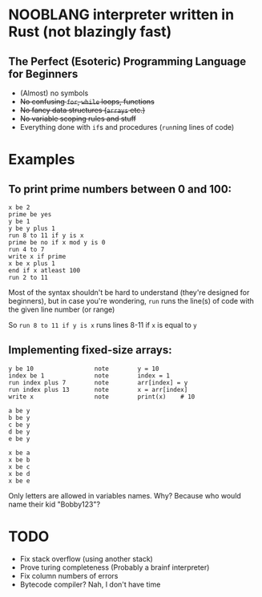 # NOOBLANG interpreter written in Rust (not blazingly fast)

## The Perfect (Esoteric) Programming Language for Beginners
- (Almost) no symbols
- ~~No confusing `for`, `while` loops, functions~~
- ~~No fancy data structures (`arrays` etc.)~~
- ~~No variable scoping rules and stuff~~
- Everything done with `if`s and procedures (`run`ning lines of code)

# Examples
## To print prime numbers between 0 and 100:
```
x be 2                         
prime be yes                  
y be 1                     
y be y plus 1
run 8 to 11 if y is x      
prime be no if x mod y is 0
run 4 to 7
write x if prime 
x be x plus 1
end if x atleast 100
run 2 to 11
```

Most of the syntax shouldn't be hard to understand (they're designed for beginners),
but in case you're wondering, `run` runs the line(s) of code with the given line number (or range)

So `run 8 to 11 if y is x` runs lines 8-11 if `x` is equal to `y`  

## Implementing fixed-size arrays:
```
y be 10                 note        y = 10
index be 1              note        index = 1
run index plus 7        note        arr[index] = y
run index plus 13       note        x = arr[index]
write x                 note        print(x)    # 10

a be y
b be y
c be y
d be y
e be y

x be a
x be b
x be c
x be d
x be e
```
Only letters are allowed in variables names. Why? Because who would name their kid "Bobby123"?


# TODO
- Fix stack overflow (using another stack)
- Prove turing completeness (Probably a brainf interpreter)
- Fix column numbers of errors
- Bytecode compiler? Nah, I don't have time


